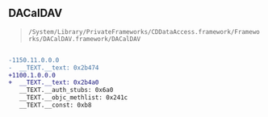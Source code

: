 ## DACalDAV

> `/System/Library/PrivateFrameworks/CDDataAccess.framework/Frameworks/DACalDAV.framework/DACalDAV`

```diff

-1150.11.0.0.0
-  __TEXT.__text: 0x2b474
+1100.1.0.0.0
+  __TEXT.__text: 0x2b4a0
   __TEXT.__auth_stubs: 0x6a0
   __TEXT.__objc_methlist: 0x241c
   __TEXT.__const: 0xb8

```
